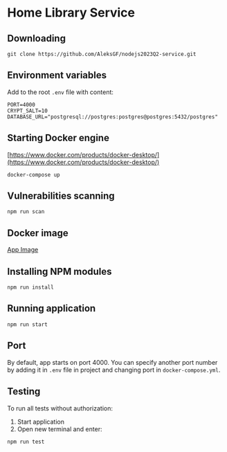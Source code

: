 # Home Library Service

## Downloading

```
git clone https://github.com/AleksGF/nodejs2023Q2-service.git
```

## Environment variables

Add to the root `.env` file with content:
```
PORT=4000
CRYPT_SALT=10
DATABASE_URL="postgresql://postgres:postgres@postgres:5432/postgres"
```

## Starting Docker engine

[https://www.docker.com/products/docker-desktop/](https://www.docker.com/products/docker-desktop/)

```
docker-compose up
```

## Vulnerabilities scanning

```
npm run scan
```

## Docker image

[App Image](https://hub.docker.com/repository/docker/aleksgf/nodejs2024_app/general)

## Installing NPM modules

```
npm run install
```

## Running application

```
npm run start
```

## Port

By default, app starts on port 4000. You can specify another port number by adding it in `.env` file in project and changing port in `docker-compose.yml`.

## Testing

To run all tests without authorization:
1. Start application
2. Open new terminal and enter:

```
npm run test
```
